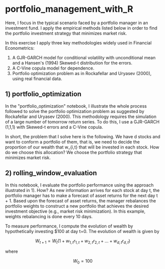 # portfolio_management_with_R
Here, I focus in the typical scenario faced by a portfolio manager in an investment fund. I apply the empirical methods listed below in order to find the portfolio investment strategy that minimizes market risk.

In this exercise I apply three key methodologies widely used in Financial Econometrics:
1. A GJR-GARCH model for conditional volatility with unconditional mean and a Hansen's (1994) Skewed-t distribution for the errors.
2. A C-Vine copula model for dependence.
3. Portfolio optimization problem as in Rockafellar and Uryasev (2000), using real financial data.

 

## 1) portfolio_optimization
In the "portfolio_optimization" notebook, I illustrate the whole process followed to solve the portfolio optimization problem as suggested by Rockafellar and Uryasev (2000). This methodology requires the simulation of a large number of tomorrow return series. To do this, I use a GJR-GARCH (1,1,1) with Skewed-t errors and a C-Vine copula.

In short, the problem that I solve here is the following. We have d stocks and want to conform a portfolio of them, that is, we need to decide the proportion of our wealth that w_{i,t} that will be invested in each stock. How do we choose this allocation? We choose the portfolio strategy that minimizes market risk.

## 2) rolling_window_evaluation
In this notebook, I evaluate the portfolio performance using the approach illustrated in 1). How? As new information arrives for each stock at day t, the
portfolio manager has to make a forecast of asset returns for the next day t + 1. Based upon the forecast of asset returns, the manager rebalances the portfolio weights  to construct a new portfolio that achieves the desired investment objective (e.g., market risk minimization). In this example, weights rebalancing is done every 10 days.

To measure performance, I compute the evolution of wealth by hypothetically investing $100 at day t=0. The evolution of wealth is given by  
```math
W_{t+1}=W_t(1 + w_{1,t}r_{1,t}+w_{2,t}r_{2,t}+...+w_{d,t}r_{d,t})
```
where 
 
```math
W_0=100
```
 
